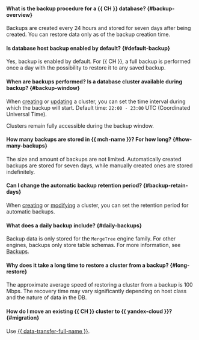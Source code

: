#### What is the backup procedure for a {{ CH }} database? {#backup-overview}

Backups are created every 24 hours and stored for seven days after being created. You can restore data only as of the backup creation time.

#### Is database host backup enabled by default? {#default-backup}

Yes, backup is enabled by default. For {{ CH }}, a full backup is performed once a day with the possibility to restore it to any saved backup.

#### When are backups performed? Is a database cluster available during backup? {#backup-window}

When [creating](../../managed-clickhouse/operations/cluster-create.md) or [updating](../../managed-clickhouse/operations/update.md#change-additional-settings) a cluster, you can set the time interval during which the backup will start. Default time: `22:00 - 23:00` UTC (Coordinated Universal Time).

Clusters remain fully accessible during the backup window.

#### How many backups are stored in {{ mch-name }}? For how long? {#how-many-backups}

The size and amount of backups are not limited. Automatically created backups are stored for seven days, while manually created ones are stored indefinitely.

#### Can I change the automatic backup retention period? {#backup-retain-days}

When [creating](../../managed-clickhouse/operations/cluster-create.md) or [modifying](../../managed-clickhouse/operations/update.md#change-additional-settings) a cluster, you can set the retention period for automatic backups.

#### What does a daily backup include? {#daily-backups}

Backup data is only stored for the `MergeTree` engine family. For other engines, backups only store table schemas. For more information, see [Backups](../../managed-clickhouse/concepts/backup.md).

#### Why does it take a long time to restore a cluster from a backup? {#long-restore}

The approximate average speed of restoring a cluster from a backup is 100 Mbps. The recovery time may vary significantly depending on host class and the nature of data in the DB.

#### How do I move an existing {{ CH }} cluster to {{ yandex-cloud }}? {#migration}

Use [{{ data-transfer-full-name }}](../../data-transfer/quickstart.md).

